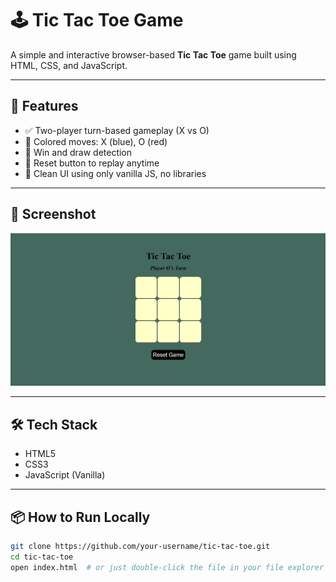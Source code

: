 # 🕹️ Tic Tac Toe Game

A simple and interactive browser-based **Tic Tac Toe** game built using HTML, CSS, and JavaScript.

---

## 🎯 Features

- ✅ Two-player turn-based gameplay (X vs O)
- 🎨 Colored moves: X (blue), O (red)
- 🧠 Win and draw detection
- 🔄 Reset button to replay anytime
- 🧼 Clean UI using only vanilla JS, no libraries

---

## 📸 Screenshot

![Tic Tac Toe Screenshot](Screenshot.png) 

---

## 🛠️ Tech Stack

- HTML5
- CSS3
- JavaScript (Vanilla)

---

## 📦 How to Run Locally

```bash
git clone https://github.com/your-username/tic-tac-toe.git
cd tic-tac-toe
open index.html  # or just double-click the file in your file explorer
